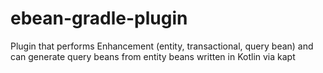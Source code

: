 # ebean-gradle-plugin
Plugin that performs Enhancement (entity, transactional, query bean) and can generate query beans from entity beans written in Kotlin via kapt

